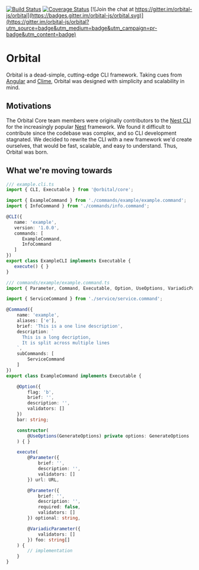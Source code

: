 [![Build Status](https://travis-ci.org/orbital-js/orbital.svg?branch=master)](https://travis-ci.org/orbital-js/orbital)
[![Coverage Status](https://coveralls.io/repos/github/orbital-js/orbital/badge.svg)](https://coveralls.io/github/orbital-js/orbital)
[![Join the chat at https://gitter.im/orbital-js/orbital](https://badges.gitter.im/orbital-js/orbital.svg)](https://gitter.im/orbital-js/orbital?utm_source=badge&utm_medium=badge&utm_campaign=pr-badge&utm_content=badge)
# Orbital
Orbital is a dead-simple, cutting-edge CLI framework. Taking cues from [Angular](https://www.angular.io) and [Clime](https://github.com/vilic/clime), Orbital was designed with simplicity and scalability in mind.

## Motivations
The Orbital Core team members were originally contributors to the [Nest CLI](https://github.com/nestjs/nest-cli) for the increasingly popular [Nest](https://github.com/nestjs/nest) framework. We found it difficult to contribute since the codebase was complex, and so CLI development stagnated. We decided to rewrite the CLI with a new framework we'd create ourselves, that would be fast, scalable, and easy to understand. Thus, Orbital was born.

## What we're moving towards
```typescript
/// example.cli.ts
import { CLI, Executable } from '@orbital/core';

import { ExampleCommand } from './commands/example/example.command';
import { InfoCommand } from './commands/info.command';

@CLI({
   name: 'example',
   version: '1.0.0',
   commands: [
      ExampleCommand,
      InfoCommand
   ]
})
export class ExampleCLI implements Executable {
   execute() { }
}
```
```typescript
/// commands/example/example.command.ts
import { Parameter, Command, Executable, Option, UseOptions, VariadicParameter } from '@orbital/core';

import { ServiceCommand } from './service/service.command';

@Command({
    name: 'example',
    aliases: ['e'],
    brief: 'This is a one line description',
    description: `
      This is a long decription,
      It is split across multiple lines
    `,
    subCommands: [
        ServiceCommand
    ]
})
export class ExampleCommand implements Executable {

    @Option({
        flag: 'b',
        brief: '',
        description: '',
        validators: []
    })
    bar: string;

    constructor(
        @UseOptions(GenerateOptions) private options: GenerateOptions
    ) { }

    execute(
        @Parameter({
            brief: '',
            description: '',
            validators: []
        }) url: URL,

        @Parameter({
            brief: '',
            description: '',
            required: false,
            validators: []
        }) optional: string,

        @VariadicParameter({
            validators: []
        }) foo: string[]
    ) {
        // implementation
    }
}
```
